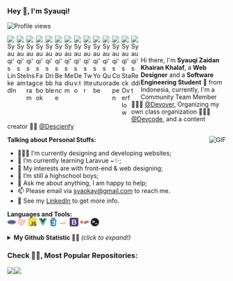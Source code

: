 ### Hey 👋, I'm Syauqi!

![Profile views](https://gpvc.arturio.dev/syauqi)

<a href="https://www.linkedin.com/in/syaufy/">
  <img align="left" alt="Syauqi's LinkedIn" width="22px" src="https://cdn.jsdelivr.net/npm/simple-icons@v3/icons/linkedin.svg" />
</a>
<a href="https://steamcommunity.com/id/syaufy">
  <img align="left" alt="Syauqi's Steam" width="22px" src="https://cdn.jsdelivr.net/npm/simple-icons@3.1.0/icons/steam.svg" />
</a>
<a href="https://www.instagram.com/syaufy/">
  <img align="left" alt="Syauqi's Instagram" width="22px" src="https://cdn.jsdelivr.net/npm/simple-icons@v3/icons/instagram.svg" />
</a>
<a href="https://www.facebook.com/syaaauqi">
  <img align="left" alt="Syauqi's Facebook" width="22px" src="https://cdn.jsdelivr.net/npm/simple-icons@v3/icons/facebook.svg" />
</a>
<a href="https://dribbble.com/syaufy">
  <img align="left" alt="Syauqi's Dribbble" width="22px" src="https://cdn.jsdelivr.net/npm/simple-icons@v3/icons/dribbble.svg" />
</a>
<a href="https://behance.net/syaufy">
  <img align="left" alt="Syauqi's Behance" width="22px" src="https://cdn.jsdelivr.net/npm/simple-icons@v3/icons/behance.svg" />
</a>
<a href="https://medium.com/@syaufy">
  <img align="left" alt="Syauqi's Medium" width="22px" src="https://cdn.jsdelivr.net/npm/simple-icons@v3/icons/medium.svg" />
</a>
<a href="https://dev.to/syaufy">
  <img align="left" alt="Syauqi's Dev.to" width="22px" src="https://cdn.jsdelivr.net/npm/simple-icons@v3/icons/dev-dot-to.svg" />
</a>
<a href="https://twitter.com/syaaauqi">
  <img align="left" alt="Syauqi's Twitter" width="22px" src="https://cdn.jsdelivr.net/npm/simple-icons@v3/icons/twitter.svg" />
</a>
<a href="https://youtube.com/syaufy">
  <img align="left" alt="Syauqi's Youtube" width="22px" src="https://cdn.jsdelivr.net/npm/simple-icons@v3/icons/youtube.svg" />
</a>
<a href="https://id.quora.com/profile/Syauqi-Zaidan-Khairan-Khalaf">
  <img align="left" alt="Syauqi's Quora" width="22px" src="https://cdn.jsdelivr.net/npm/simple-icons@v3/icons/quora.svg" />
</a>
<a href="https://codepen.io/syaufy">
  <img align="left" alt="Syauqi's Codepen" width="22px" src="https://cdn.jsdelivr.net/npm/simple-icons@v3/icons/codepen.svg" />
</a>
<a href="https://stackoverflow.com/users/11963307/syauqi">
  <img align="left" alt="Syauqi's StackOverflow" width="22px" src="https://cdn.jsdelivr.net/npm/simple-icons@v3/icons/stackoverflow.svg" />
</a>
<a href="https://reddit.com/user/Syaufy">
  <img align="left" alt="Syauqi's Reddit" width="22px" src="https://cdn.jsdelivr.net/npm/simple-icons@v3/icons/reddit.svg" />
</a>


<br />
<br />

Hi there, I'm **Syauqi Zaidan Khairan Khalaf**, a **Web Designer** and a **Software Engineering Student** 🚀 from Indonesia, currently, I'm a Community Team Member 🙍🏽‍♂️ [@Devover](https://github.com/devoverid), Organizing my own class organization 👨🏽‍💻 [@Devcode](https://github.com/devcode), and a content creator 👨‍🎨 [@Descienfy](https://github.com/descienfy)

  <img align="right" alt="GIF" src="https://2.bp.blogspot.com/-AU4dJ99ahuI/WcSTNTslcJI/AAAAAAAACIg/jqQTpHui66g8L_Il3eMUXfJywMJ7bowEgCLcBGAs/s400/tired.gif" />

**Talking about Personal Stuffs:**

- 👨🏽‍💻 I’m currently designing and developing websites;
- 🌱 I’m currently learning Laravue ~✨; 
- 🤔 My interests are with front-end & web designing;
- 💼 I’m still a highschool boys;
- 💬 Ask me about anything, I am happy to help;
- 📫 Please email via syaokay@gmail.com to reach me.
- 📝 See my [LinkedIn](https://www.linkedin.com/in/syaufy/) to get more info.


**Languages and Tools:**  
<code><img height="20" src="https://raw.githubusercontent.com/github/explore/80688e429a7d4ef2fca1e82350fe8e3517d3494d/topics/php/php.png"></code>
<code><img height="20" src="https://raw.githubusercontent.com/github/explore/80688e429a7d4ef2fca1e82350fe8e3517d3494d/topics/laravel/laravel.png"></code>
<code><img height="20" src="https://raw.githubusercontent.com/github/explore/80688e429a7d4ef2fca1e82350fe8e3517d3494d/topics/javascript/javascript.png"></code>
<code><img height="20" src="https://raw.githubusercontent.com/github/explore/80688e429a7d4ef2fca1e82350fe8e3517d3494d/topics/vue/vue.png"></code>
<code><img height="20" src="https://raw.githubusercontent.com/github/explore/80688e429a7d4ef2fca1e82350fe8e3517d3494d/topics/css/css.png"></code>
<code><img height="20" src="https://raw.githubusercontent.com/github/explore/80688e429a7d4ef2fca1e82350fe8e3517d3494d/topics/mysql/mysql.png"></code>
<code><img height="20" src="https://raw.githubusercontent.com/github/explore/80688e429a7d4ef2fca1e82350fe8e3517d3494d/topics/bootstrap/bootstrap.png"></code>
<code><img height="20" src="https://raw.githubusercontent.com/github/explore/80688e429a7d4ef2fca1e82350fe8e3517d3494d/topics/git/git.png"></code>
<code><img height="20" src="https://raw.githubusercontent.com/github/explore/80688e429a7d4ef2fca1e82350fe8e3517d3494d/topics/terminal/terminal.png"></code>



<details>
<summary> <b> My Github Statistic 🐱‍🏍 </b> <i>(click to expand!)</i> </summary>
  <br />
  
 [![Syauqi's github stats](https://github-readme-stats.vercel.app/api?username=syauqi)](https://github.com/syauqi/learnify)
 
  </details>

<h3> Check 🐱‍🏍, Most Popular Repositories: </h3>

<a href="https://github.com/syauqi/learnify">
  <img align="left" src="https://github-readme-stats.vercel.app/api/pin/?username=syauqi&repo=learnify" />
</a>
</p>
<a href="https://github.com/syauqi/gameina">
  <img align="left" src="https://github-readme-stats.vercel.app/api/pin/?username=syauqi&repo=gameina" />
</a>




